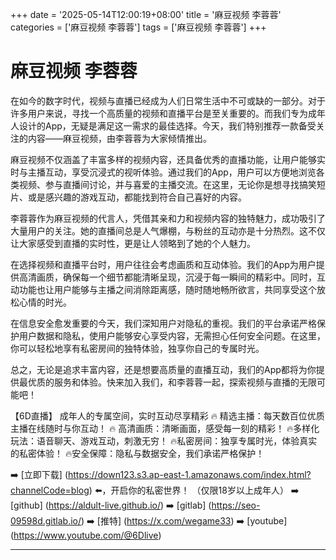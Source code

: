 +++
date = '2025-05-14T12:00:19+08:00'
title = '麻豆视频 李蓉蓉'
categories = ['麻豆视频 李蓉蓉']
tags = ['麻豆视频 李蓉蓉']
+++

# 麻豆视频 李蓉蓉

在如今的数字时代，视频与直播已经成为人们日常生活中不可或缺的一部分。对于许多用户来说，寻找一个高质量的视频和直播平台是至关重要的。而我们专为成年人设计的App，无疑是满足这一需求的最佳选择。今天，我们特别推荐一款备受关注的内容——麻豆视频，由李蓉蓉为大家倾情推出。

麻豆视频不仅涵盖了丰富多样的视频内容，还具备优秀的直播功能，让用户能够实时与主播互动，享受沉浸式的视听体验。通过我们的App，用户可以方便地浏览各类视频、参与直播间讨论，并与喜爱的主播交流。在这里，无论你是想寻找搞笑短片、或是感兴趣的游戏互动，都能找到符合自己喜好的内容。

李蓉蓉作为麻豆视频的代言人，凭借其亲和力和视频内容的独特魅力，成功吸引了大量用户的关注。她的直播间总是人气爆棚，与粉丝的互动亦是十分热烈。这不仅让大家感受到直播的实时性，更是让人领略到了她的个人魅力。

在选择视频和直播平台时，用户往往会考虑画质和互动体验。我们的App为用户提供高清画质，确保每一个细节都能清晰呈现，沉浸于每一瞬间的精彩中。同时，互动功能也让用户能够与主播之间消除距离感，随时随地畅所欲言，共同享受这个放松心情的时光。

在信息安全愈发重要的今天，我们深知用户对隐私的重视。我们的平台承诺严格保护用户数据和隐私，使用户能够安心享受内容，无需担心任何安全问题。在这里，你可以轻松地享有私密房间的独特体验，独享你自己的专属时光。

总之，无论是追求丰富内容，还是想要高质量的直播互动，我们的App都将为你提供最优质的服务和体验。快来加入我们，和李蓉蓉一起，探索视频与直播的无限可能吧！

【6D直播】
成年人的专属空间，实时互动尽享精彩
🔥 精选主播：每天数百位优质主播在线随时与你互动！
🔥 高清画质：清晰画面，感受每一刻的精彩！
🔥多样化玩法：语音聊天、游戏互动，刺激无穷！
🔥私密房间：独享专属时光，体验真实的私密体验！
🔥安全保障：隐私与数据安全，我们承诺严格保护！

➡️ [立即下载] (https://down123.s3.ap-east-1.amazonaws.com/index.html?channelCode=blog) ⬅️，开启你的私密世界！
（仅限18岁以上成年人）
➡️ [github] (https://aldult-live.github.io/)
➡️ [gitlab] (https://seo-09598d.gitlab.io/)
➡️ [推特] (https://x.com/wegame33)
➡️ [youtube] (https://www.youtube.com/@6Dlive)

---
